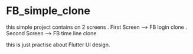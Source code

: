 # FB_simple_clone
this simple project contains on 2 screens .
First Screen  --> FB login clone .
Second Screen --> FB time line clone 


this is just practise about Flutter UI design.
